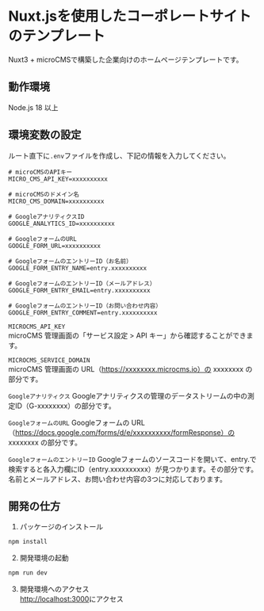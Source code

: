 # Nuxt.jsを使用したコーポレートサイトのテンプレート
Nuxt3 + microCMSで構築した企業向けのホームページテンプレートです。

## 動作環境
Node.js 18 以上

## 環境変数の設定
ルート直下に`.env`ファイルを作成し、下記の情報を入力してください。

```
# microCMSのAPIキー
MICRO_CMS_API_KEY=xxxxxxxxxx

# microCMSのドメイン名
MICRO_CMS_DOMAIN=xxxxxxxxxx

# GoogleアナリティクスID
GOOGLE_ANALYTICS_ID=xxxxxxxxxx

# GoogleフォームのURL
GOOGLE_FORM_URL=xxxxxxxxxx

# GoogleフォームのエントリーID（お名前）
GOOGLE_FORM_ENTRY_NAME=entry.xxxxxxxxxx

# GoogleフォームのエントリーID（メールアドレス）
GOOGLE_FORM_ENTRY_EMAIL=entry.xxxxxxxxxx

# GoogleフォームのエントリーID（お問い合わせ内容）
GOOGLE_FORM_ENTRY_COMMENT=entry.xxxxxxxxxx
```

`MICROCMS_API_KEY`  
microCMS 管理画面の「サービス設定 > API キー」から確認することができます。

`MICROCMS_SERVICE_DOMAIN`  
microCMS 管理画面の URL（https://xxxxxxxx.microcms.io）の xxxxxxxx の部分です。

`Googleアナリティクス`
Googleアナリティクスの管理のデータストリームの中の測定ID（G-xxxxxxxx）の部分です。

`GoogleフォームのURL`
Googleフォームの URL（https://docs.google.com/forms/d/e/xxxxxxxxxx/formResponse）の xxxxxxxx の部分です。

`GoogleフォームのエントリーID`
Googleフォームのソースコードを開いて、entry.で検索すると各入力欄にID（entry.xxxxxxxxxx）が見つかります。その部分です。
名前とメールアドレス、お問い合わせ内容の3つに対応しております。


## 開発の仕方

1. パッケージのインストール

```bash
npm install
```

2. 開発環境の起動

```bash
npm run dev
```

3. 開発環境へのアクセス  
   [http://localhost:3000](http://localhost:3000)にアクセス

